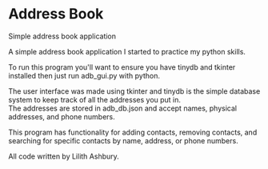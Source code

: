 # Address Book
Simple address book application

A simple address book application I started to practice my python skills.

To run this program you'll want to ensure you have tinydb and tkinter installed then just run adb_gui.py with python. 

The user interface was made using tkinter and tinydb is the simple database system to keep track of all the addresses you put in.
<br/>The addresses are stored in adb_db.json and accept names, physical addresses, and phone numbers. 

This program has functionality for adding contacts, removing contacts, and searching for specific contacts by name, address, or phone numbers.

All code written by Lilith Ashbury.
